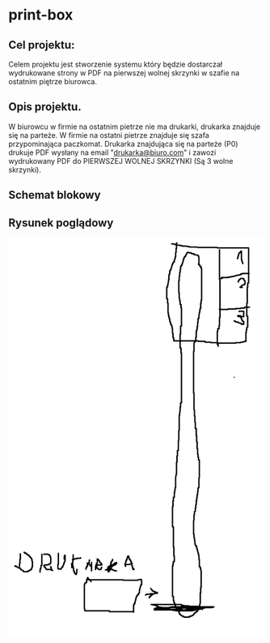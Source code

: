 # print-box

## Cel projektu:

Celem projektu jest stworzenie systemu który będzie dostarczał wydrukowane strony w PDF na pierwszej wolnej skrzynki w szafie na ostatnim piętrze biurowca.

## Opis projektu.

W biurowcu w firmie na ostatnim pietrze nie ma drukarki, drukarka znajduje się na parteże. W firmie na ostatni pietrze znajduje się szafa przypominająca paczkomat. 
Drukarka znajdująca się na parteże (P0) drukuje PDF wysłany na email "drukarka@biuro.com" i zawozi wydrukowany PDF do PIERWSZEJ WOLNEJ SKRZYNKI (Są 3 wolne skrzynki). 

## Schemat blokowy 

## Rysunek poglądowy 

![alt text](image.png)